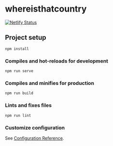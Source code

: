 # whereisthatcountry
[![Netlify Status](https://api.netlify.com/api/v1/badges/74d52758-a83c-4988-ad66-9d4fa45e5eed/deploy-status)](https://app.netlify.com/sites/whereisthatplace/deploys)

## Project setup
```
npm install
```

### Compiles and hot-reloads for development
```
npm run serve
```

### Compiles and minifies for production
```
npm run build
```

### Lints and fixes files
```
npm run lint
```

### Customize configuration
See [Configuration Reference](https://cli.vuejs.org/config/).
